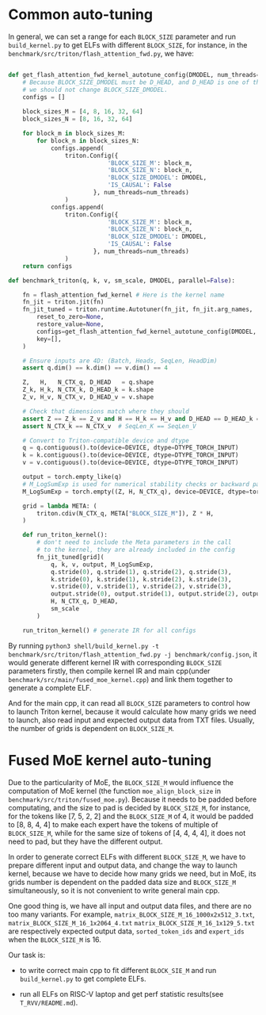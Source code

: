 # Common auto-tuning

In general, we can set a range for each `BLOCK_SIZE` parameter and run `build_kernel.py` to get ELFs with different `BLOCK_SIZE`, for instance, in the `benchmark/src/triton/flash_attention_fwd.py`, we have:

```py

def get_flash_attention_fwd_kernel_autotune_config(DMODEL, num_threads=0):
    # Because BLOCK_SIZE_DMODEL must be D_HEAD, and D_HEAD is one of the dimensions of input, 
    # we should not change BLOCK_SIZE_DMODEL.
    configs = []
    
    block_sizes_M = [4, 8, 16, 32, 64]
    block_sizes_N = [8, 16, 32, 64]

    for block_m in block_sizes_M:
        for block_n in block_sizes_N:
            configs.append(
                triton.Config({
                            'BLOCK_SIZE_M': block_m,
                            'BLOCK_SIZE_N': block_n,
                            'BLOCK_SIZE_DMODEL': DMODEL,
                            'IS_CAUSAL': False
                        }, num_threads=num_threads)
                )
            configs.append(
                triton.Config({
                            'BLOCK_SIZE_M': block_m,
                            'BLOCK_SIZE_N': block_n,
                            'BLOCK_SIZE_DMODEL': DMODEL,
                            'IS_CAUSAL': False
                        }, num_threads=num_threads)
                )
    return configs

def benchmark_triton(q, k, v, sm_scale, DMODEL, parallel=False):

    fn = flash_attention_fwd_kernel # Here is the kernel name
    fn_jit = triton.jit(fn)
    fn_jit_tuned = triton.runtime.Autotuner(fn_jit, fn_jit.arg_names, 
        reset_to_zero=None, 
        restore_value=None,
        configs=get_flash_attention_fwd_kernel_autotune_config(DMODEL, num_threads=0 if parallel else 1),
        key=[],
    )

    # Ensure inputs are 4D: (Batch, Heads, SeqLen, HeadDim)
    assert q.dim() == k.dim() == v.dim() == 4

    Z,   H,   N_CTX_q, D_HEAD   = q.shape
    Z_k, H_k, N_CTX_k, D_HEAD_k = k.shape
    Z_v, H_v, N_CTX_v, D_HEAD_v = v.shape

    # Check that dimensions match where they should
    assert Z == Z_k == Z_v and H == H_k == H_v and D_HEAD == D_HEAD_k == D_HEAD_v
    assert N_CTX_k == N_CTX_v  # SeqLen_K == SeqLen_V

    # Convert to Triton-compatible device and dtype
    q = q.contiguous().to(device=DEVICE, dtype=DTYPE_TORCH_INPUT)
    k = k.contiguous().to(device=DEVICE, dtype=DTYPE_TORCH_INPUT)
    v = v.contiguous().to(device=DEVICE, dtype=DTYPE_TORCH_INPUT)

    output = torch.empty_like(q)
    # M_LogSumExp is used for numerical stability checks or backward pass
    M_LogSumExp = torch.empty((Z, H, N_CTX_q), device=DEVICE, dtype=torch.float32)

    grid = lambda META: (
        triton.cdiv(N_CTX_q, META["BLOCK_SIZE_M"]), Z * H,
    )

    def run_triton_kernel():
        # don't need to include the Meta parameters in the call
        # to the kernel, they are already included in the config
        fn_jit_tuned[grid](
            q, k, v, output, M_LogSumExp,
            q.stride(0), q.stride(1), q.stride(2), q.stride(3),
            k.stride(0), k.stride(1), k.stride(2), k.stride(3),
            v.stride(0), v.stride(1), v.stride(2), v.stride(3),
            output.stride(0), output.stride(1), output.stride(2), output.stride(3),
            H, N_CTX_q, D_HEAD,
            sm_scale
        )

    run_triton_kernel() # generate IR for all configs

```

By running `python3 shell/build_kernel.py -t benchmark/src/triton/flash_attention_fwd.py -j benchmark/config.json`, it would generate different kernel IR with corresponding `BLOCK_SIZE` parameters firstly, then compile kernel IR and main cpp(under `benchmark/src/main/fused_moe_kernel.cpp`) and link them together to generate a complete ELF.

And for the main cpp, it can read all `BLOCK_SIZE` parameters to control how to launch Triton kernel, because it would calculate how many grids we need to launch, also read input and expected output data from TXT files. Usually, the number of grids is dependent on `BLOCK_SIZE_M`.

# Fused MoE kernel auto-tuning

Due to the particularity of MoE, the `BLOCK_SIZE_M` would influence the computation of MoE kernel (the function `moe_align_block_size` in `benchmark/src/triton/fused_moe.py`). Because it needs to be padded before computating, and the size to pad is decided by `BLOCK_SIZE_M`, for instance, for the tokens like [7, 5, 2, 2] and the `BLOCK_SIZE_M` of 4, it would be padded to [8, 8, 4, 4] to make each expert have the tokens of multiple of `BLOCK_SIZE_M`, while for the same size of tokens of [4, 4, 4, 4], it does not need to pad, but they have the different output.

In order to generate correct ELFs with different `BLOCK_SIZE_M`, we have to prepare different input and output data, and change the way to launch kernel, because we have to decide how many grids we need, but in MoE, its grids number is dependent on the padded data size and `BLOCK_SIZE_M` simultaneously, so it is not convenient to write general main cpp.

One good thing is, we have all input and output data files, and there are no too many variants. For example, `matrix_BLOCK_SIZE_M_16_1000x2x512_3.txt`, `matrix_BLOCK_SIZE_M_16_1x2064_4.txt` `matrix_BLOCK_SIZE_M_16_1x129_5.txt` are respectively expected output data, `sorted_token_ids` and `expert_ids` when the `BLOCK_SIZE_M` is 16.

Our task is:

- to write correct main cpp to fit different `BLOCK_SIE_M` and run `build_kernel.py` to get complete ELFs. 

- run all ELFs on RISC-V laptop and get perf statistic results(see `T_RVV/README.md`).
